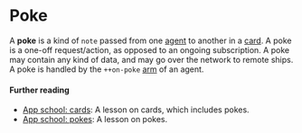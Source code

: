# Poke

A **poke** is a kind of `note` passed from one [agent](agent.md) to another in a [card](card.md). A poke is a one-off request/action, as opposed to an ongoing subscription. A poke may contain any kind of data, and may go over the network to remote ships. A poke is handled by the `++on-poke` [arm](arm.md) of an agent.

#### Further reading

- [App school: cards](../courses/app-school/5-cards.md): A lesson on cards, which includes pokes.
- [App school: pokes](../courses/app-school/6-pokes.md): A lesson on pokes.
